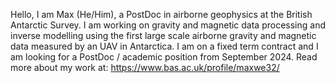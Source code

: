 Hello, I am Max (He/Him), a PostDoc in airborne geophysics at the British Antarctic Survey. I am working on gravity and magnetic data processing and inverse modelling using the first large scale airborne gravity and magnetic data measured by an UAV in Antarctica.
I am on a fixed term contract and I am looking for a PostDoc / academic position from September 2024.
Read more about my work at: https://www.bas.ac.uk/profile/maxwe32/

 



<!---
MaximilianLowe/MaximilianLowe is a ✨ special ✨ repository because its `README.md` (this file) appears on your GitHub profile.
You can click the Preview link to take a look at your changes.
--->
